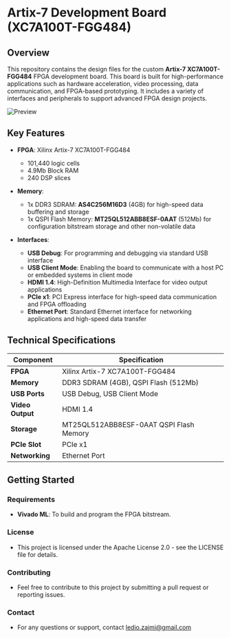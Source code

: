 # Artix-7 Development Board (XC7A100T-FGG484)

## Overview

This repository contains the design files for the custom **Artix-7 XC7A100T-FGG484** FPGA development board. This board is built for high-performance applications such as hardware acceleration, video processing, data communication, and FPGA-based prototyping. It includes a variety of interfaces and peripherals to support advanced FPGA design projects.

![Preview](https://github.com/user-attachments/assets/52b948dd-cf17-4580-91e0-16bb9e09ef52)

## Key Features

- **FPGA**: Xilinx Artix-7 XC7A100T-FGG484
  - 101,440 logic cells
  - 4.9Mb Block RAM
  - 240 DSP slices

- **Memory**:
  - 1x DDR3 SDRAM: **AS4C256M16D3** (4GB) for high-speed data buffering and storage
  - 1x QSPI Flash Memory: **MT25QL512ABB8ESF-0AAT** (512Mb) for configuration bitstream storage and other non-volatile data

- **Interfaces**:
  - **USB Debug**: For programming and debugging via standard USB interface
  - **USB Client Mode**: Enabling the board to communicate with a host PC or embedded systems in client mode
  - **HDMI 1.4**: High-Definition Multimedia Interface for video output applications
  - **PCIe x1**: PCI Express interface for high-speed data communication and FPGA offloading
  - **Ethernet Port**: Standard Ethernet interface for networking applications and high-speed data transfer

## Technical Specifications

| **Component**     | **Specification**                        |
|-------------------|------------------------------------------|
| **FPGA**          | Xilinx Artix-7 XC7A100T-FGG484            |
| **Memory**        | DDR3 SDRAM (4GB), QSPI Flash (512Mb)      |
| **USB Ports**     | USB Debug, USB Client Mode                |
| **Video Output**  | HDMI 1.4                                  |
| **Storage**       | MT25QL512ABB8ESF-0AAT QSPI Flash Memory   |
| **PCIe Slot**     | PCIe x1                                   |
| **Networking**    | Ethernet Port                             |
  


## Getting Started

### Requirements

- **Vivado ML**: To build and program the FPGA bitstream.

### License
- This project is licensed under the Apache License 2.0 - see the LICENSE file for details.

### Contributing
- Feel free to contribute to this project by submitting a pull request or reporting issues.

### Contact
- For any questions or support, contact ledio.zajmi@gmail.com




